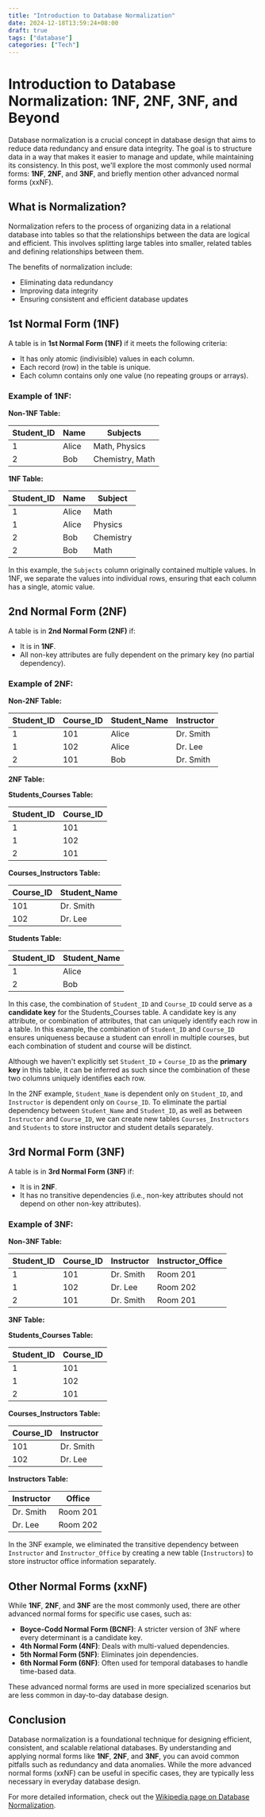 ```yaml
---
title: "Introduction to Database Normalization"
date: 2024-12-18T13:59:24+08:00
draft: true
tags: ["database"]
categories: ["Tech"]
---
```


# Introduction to Database Normalization: 1NF, 2NF, 3NF, and Beyond

Database normalization is a crucial concept in database design that aims to reduce data redundancy and ensure data integrity. The goal is to structure data in a way that makes it easier to manage and update, while maintaining its consistency. In this post, we'll explore the most commonly used normal forms: **1NF**, **2NF**, and **3NF**, and briefly mention other advanced normal forms (xxNF).

## What is Normalization?

Normalization refers to the process of organizing data in a relational database into tables so that the relationships between the data are logical and efficient. This involves splitting large tables into smaller, related tables and defining relationships between them.

The benefits of normalization include:
- Eliminating data redundancy
- Improving data integrity
- Ensuring consistent and efficient database updates

## 1st Normal Form (1NF)

A table is in **1st Normal Form (1NF)** if it meets the following criteria:
- It has only atomic (indivisible) values in each column.
- Each record (row) in the table is unique.
- Each column contains only one value (no repeating groups or arrays).

### Example of 1NF:

**Non-1NF Table:**

| Student_ID | Name  | Subjects          |
|------------|-------|-------------------|
| 1          | Alice | Math, Physics     |
| 2          | Bob   | Chemistry, Math   |

**1NF Table:**

| Student_ID | Name  | Subject  |
|------------|-------|----------|
| 1          | Alice | Math     |
| 1          | Alice | Physics  |
| 2          | Bob   | Chemistry|
| 2          | Bob   | Math     |

In this example, the `Subjects` column originally contained multiple values. In 1NF, we separate the values into individual rows, ensuring that each column has a single, atomic value.

## 2nd Normal Form (2NF)

A table is in **2nd Normal Form (2NF)** if:
- It is in **1NF**.
- All non-key attributes are fully dependent on the primary key (no partial dependency).

### Example of 2NF:

**Non-2NF Table:**

| Student_ID | Course_ID | Student_Name | Instructor  |
|------------|-----------|--------------|-------------|
| 1          | 101       | Alice        | Dr. Smith   |
| 1          | 102       | Alice        | Dr. Lee     |
| 2          | 101       | Bob          | Dr. Smith   |

**2NF Table:**

**Students_Courses Table:**

| Student_ID | Course_ID |
|------------|-----------|
| 1          | 101       |
| 1          | 102       |
| 2          | 101       |

**Courses_Instructors Table:**

| Course_ID | Student_Name  |
|-----------|-------------|
| 101       | Dr. Smith   |
| 102       | Dr. Lee     |

**Students Table:**

| Student_ID | Student_Name |
|------------|--------------|
| 1          | Alice        |
| 2          | Bob          |

In this case, the combination of `Student_ID` and `Course_ID` could serve as a **candidate key** for the Students_Courses table. A candidate key is any attribute, or combination of attributes, that can uniquely identify each row in a table. In this example, the combination of `Student_ID` and `Course_ID` ensures uniqueness because a student can enroll in multiple courses, but each combination of student and course will be distinct.

Although we haven't explicitly set `Student_ID` + `Course_ID` as the **primary key** in this table, it can be inferred as such since the combination of these two columns uniquely identifies each row.

In the 2NF example, `Student_Name` is dependent only on `Student_ID`, and `Instructor` is dependent only on `Course_ID`. To eliminate the partial dependency between `Student_Name` and `Student_ID`, as well as between `Instructor` and `Course_ID`, we can create new tables `Courses_Instructors` and `Students` to store instructor and student details separately.

## 3rd Normal Form (3NF)

A table is in **3rd Normal Form (3NF)** if:
- It is in **2NF**.
- It has no transitive dependencies (i.e., non-key attributes should not depend on other non-key attributes).

### Example of 3NF:

**Non-3NF Table:**

| Student_ID | Course_ID | Instructor | Instructor_Office |
|------------|-----------|------------|-------------------|
| 1          | 101       | Dr. Smith  | Room 201          |
| 1          | 102       | Dr. Lee    | Room 202          |
| 2          | 101       | Dr. Smith  | Room 201          |

**3NF Table:**

**Students_Courses Table:**

| Student_ID | Course_ID |
|------------|-----------|
| 1          | 101       |
| 1          | 102       |
| 2          | 101       |

**Courses_Instructors Table:**

| Course_ID | Instructor |
|-----------|------------|
| 101       | Dr. Smith  |
| 102       | Dr. Lee    |

**Instructors Table:**

| Instructor | Office     |
|------------|------------|
| Dr. Smith  | Room 201   |
| Dr. Lee    | Room 202   |

In the 3NF example, we eliminated the transitive dependency between `Instructor` and `Instructor_Office` by creating a new table (`Instructors`) to store instructor office information separately.

## Other Normal Forms (xxNF)

While **1NF**, **2NF**, and **3NF** are the most commonly used, there are other advanced normal forms for specific use cases, such as:

- **Boyce-Codd Normal Form (BCNF)**: A stricter version of 3NF where every determinant is a candidate key.
- **4th Normal Form (4NF)**: Deals with multi-valued dependencies.
- **5th Normal Form (5NF)**: Eliminates join dependencies.
- **6th Normal Form (6NF)**: Often used for temporal databases to handle time-based data.

These advanced normal forms are used in more specialized scenarios but are less common in day-to-day database design.

## Conclusion

Database normalization is a foundational technique for designing efficient, consistent, and scalable relational databases. By understanding and applying normal forms like **1NF**, **2NF**, and **3NF**, you can avoid common pitfalls such as redundancy and data anomalies. While the more advanced normal forms (xxNF) can be useful in specific cases, they are typically less necessary in everyday database design.

For more detailed information, check out the [Wikipedia page on Database Normalization](https://en.wikipedia.org/wiki/Database_normalization).

